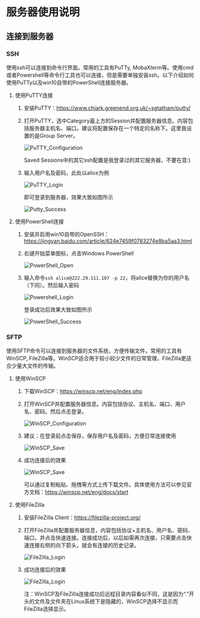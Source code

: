 # 服务器使用说明

## 连接到服务器

### SSH

使用ssh可以连接到命令行界面。常用的工具有PuTTy, MobaXterm等。使用cmd或者Powershell等命令行工具也可以连接，但是需要单独安装ssh。以下介绍如何使用PuTTy以及win10自带的PowerShell连接服务器。

1. 使用PuTTY连接

   1. 安装PuTTY：https://www.chiark.greenend.org.uk/~sgtatham/putty/

   2. 打开PuTTY，选中Category最上方的Session并配置服务器信息。内容包括服务器主机名、端口。建议将配置保存在一个特定的名称下。这里我设置的是Group Server。

      ![PuTTY_Configuration](./image/putty_1.png)

      Saved Sessions中的其它ssh配置是我登录过的其它服务器，不要在意:)

   3. 输入用户名及密码，此处以alice为例

      ![PuTTY_Login](./image/putty_2.png)

      

      即可登录到服务器，效果大致如图所示

      ![Putty_Success](./image/putty_3.png)

   

2. 使用PowerShell连接

   1. 安装并启用win10自带的OpenSSH：https://jingyan.baidu.com/article/624e7459f0783274e8ba5aa3.html

   2. 右键开始菜单图标，点击Windows PowerShell

      ![PowerShell_Open](./image/powershell_1.png)

   3. 输入命令```ssh alice@222.29.111.107 -p 22```，将alice替换为你的用户名（下同）。然后输入密码

      ![Powershell_Login](./image/powershell_2.png)
      
      登录成功后效果大致如图所示
      
      ![PowerShell_Success](./image/powershell_3.png)
      
### SFTP

使用SFTP命令可以连接到服务器的文件系统，方便传输文件。常用的工具有WinSCP, FileZilla等。WinSCP适合用于较小较少文件的日常管理，FileZilla更适合少量大文件的传输。

1. 使用WinSCP

   1. 下载WinSCP：https://winscp.net/eng/index.php

   2. 打开WinSCP并配置服务器信息。内容包括协议、主机名、端口、用户名、密码。然后点击登录。

      ![WinSCP_Configuration](./image/connect/sftp/winscp_1.png)

   3. 建议：在登录前点击保存，保存用户名及密码，方便日常连接使用

      ![WinSCP_Save](./image/connect/sftp/winscp_2.png)

   4. 成功连接后的效果

      ![WinSCP_Save](./image/connect/sftp/winscp_3.png)

      可以通过复制粘贴、拖拽等方式上传下载文件。具体使用方法可以参见官方文档：https://winscp.net/eng/docs/start

2. 使用FileZilla

   1. 安装FileZilla Client：https://filezilla-project.org/

   2. 打开FileZilla并配置服务器信息，内容包括协议+主机名、用户名、密码、端口，并点击快速连接。连接成功后，以后如需再次连接，只需要点击快速连接右侧的向下箭头，就会有连接的历史记录。

      ![FileZilla_Login](./image/connect/sftp/filezilla_1.png)

   3. 成功连接后的效果

      ![FileZilla_Login](./image/connect/sftp/filezilla_2.png)

      注：WinSCP及FileZilla连接成功后远程目录内容看似不同，这是因为“.”开头的文件及文件夹在Linux系统下是隐藏的，WinSCP选择不显示而FileZilla选择显示。